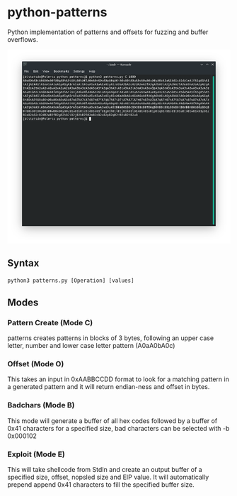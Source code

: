 # python-patterns
Python implementation of patterns and offsets for fuzzing and buffer overflows.

![Screenshot of Python-Patterns](https://raw.githubusercontent.com/blitztide/python-patterns/main/Pattern_create.png)

## Syntax

``` python3 patterns.py [Operation] [values] ```

## Modes
### Pattern Create (Mode C)
patterns creates patterns in blocks of 3 bytes, following an upper case letter, number and lower case letter pattern (A0aA0bA0c)

### Offset (Mode O)
This takes an input in 0xAABBCCDD format to look for a matching pattern in a generated pattern and it will return endian-ness and offset in bytes.

### Badchars (Mode B)
This mode will generate a buffer of all hex codes followed by a buffer of 0x41 characters for a specified size, bad characters can be selected with -b 0x000102

### Exploit (Mode E)
This will take shellcode from StdIn and create an output buffer of a specified size, offset, nopsled size and EIP value. It will automatically prepend append 0x41 characters to fill the specified buffer size.
